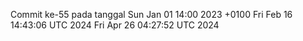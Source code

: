 Commit ke-55 pada tanggal Sun Jan 01 14:00 2023 +0100
Fri Feb 16 14:43:06 UTC 2024
Fri Apr 26 04:27:52 UTC 2024
